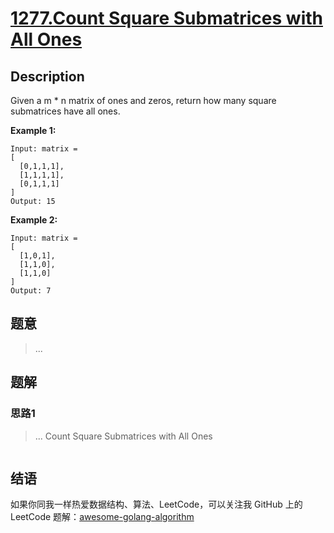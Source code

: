 # [1277.Count Square Submatrices with All Ones][title]

## Description

Given a m * n matrix of ones and zeros, return how many square submatrices have all ones.

**Example 1:**

```
Input: matrix =
[
  [0,1,1,1],
  [1,1,1,1],
  [0,1,1,1]
]
Output: 15
```

**Example 2:**

```
Input: matrix = 
[
  [1,0,1],
  [1,1,0],
  [1,1,0]
]
Output: 7
```

## 题意
> ...

## 题解

### 思路1
> ...
Count Square Submatrices with All Ones
```go
```


## 结语

如果你同我一样热爱数据结构、算法、LeetCode，可以关注我 GitHub 上的 LeetCode 题解：[awesome-golang-algorithm][me]

[title]: https://leetcode.com/problems/count-square-submatrices-with-all-ones/
[me]: https://github.com/kylesliu/awesome-golang-algorithm
